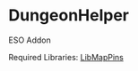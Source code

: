 # DungeonHelper
ESO Addon

Required Libraries: [LibMapPins](https://www.esoui.com/downloads/info563-LibMapPins.html)
